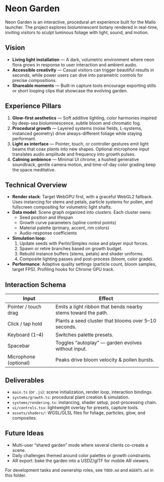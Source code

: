 # Neon Garden

Neon Garden is an interactive, procedural art experience built for the Mallo
launcher. The project explores bioluminescent botany rendered in real-time,
inviting visitors to sculpt luminous foliage with light, sound, and motion.

## Vision

- **Living light installation** — A dark, volumetric environment where neon
  flora grows in response to user interaction and ambient audio.
- **Accessible creativity** — Casual visitors can trigger beautiful results in
  seconds, while power users can dive into parametric controls for precise
  compositions.
- **Shareable moments** — Built-in capture tools encourage exporting stills or
  short looping clips that showcase the evolving garden.

## Experience Pillars

1. **Glow-first aesthetics** — Soft additive lighting, color harmonies inspired
   by deep-sea bioluminescence, subtle bloom and chromatic fog.
2. **Procedural growth** — Layered systems (noise fields, L-systems, instanced
   geometry) drive always-different foliage while staying performant.
3. **Light as interface** — Pointer, touch, or controller gestures emit light
   beams that coax plants into new shapes. Optional microphone input translates
   audio amplitude and frequency into growth pulses.
4. **Calming ambience** — Minimal UI chrome, a hushed generative soundtrack,
   gentle camera motion, and time-of-day color grading keep the space meditative.

## Technical Overview

- **Render stack**: Target WebGPU first, with a graceful WebGL2 fallback. Uses
  instancing for stems and petals, particle systems for pollen, and fullscreen
  compositing for volumetric light shafts.
- **Data model**: Scene graph organized into _clusters_. Each cluster owns:
  - Seed position and lifespan
  - Growth curve parameters (spline control points)
  - Material palette (primary, accent, rim colors)
  - Audio-response coefficients
- **Simulation loop**:
  1. Update seeds with Perlin/Simplex noise and player input forces.
  2. Spawn or retire branches based on growth budget.
  3. Rebuild instance buffers (stems, petals) and shader uniforms.
  4. Composite lighting passes and post-process (bloom, color grade).
- **Performance**: Adaptive quality settings (particle count, bloom samples,
  target FPS). Profiling hooks for Chrome GPU track.

## Interaction Schema

| Input                | Effect                                                        |
|----------------------|---------------------------------------------------------------|
| Pointer / touch drag | Emits a light ribbon that bends nearby stems toward the path. |
| Click / tap hold     | Plants a seed cluster that blooms over 5–10 seconds.          |
| Keyboard (1–4)       | Switches palette presets.                                     |
| Spacebar             | Toggles “autoplay” — garden evolves without input.            |
| Microphone (optional)| Peaks drive bloom velocity & pollen bursts.                   |

## Deliverables

- `main.ts` (or `.js`): scene initialization, render loop, interaction bindings.
- `systems/growth.ts`: procedural plant creation & simulation.
- `systems/rendering.ts`: instancing, shader setup, post-processing chain.
- `ui/controls.tsx`: lightweight overlay for presets, capture tools.
- `assets/shaders/`: WGSL/GLSL files for foliage, particles, glow, and composites.

## Future Ideas

- Multi-user “shared garden” mode where several clients co-create a scene.
- Daily challenges themed around color palettes or growth constraints.
- AR export: bake the garden into a USDZ/glTF for mobile AR viewers.

For development tasks and ownership roles, see `TODO.md` and `AGENTS.md` in this
folder.
